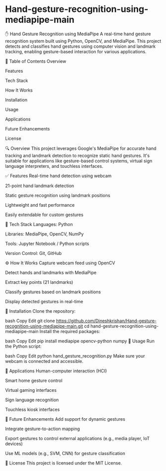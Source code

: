 # Hand-gesture-recognition-using-mediapipe-main
✋ Hand Gesture Recognition using MediaPipe
A real-time hand gesture recognition system built using Python, OpenCV, and MediaPipe. This project detects and classifies hand gestures using computer vision and landmark tracking, enabling gesture-based interaction for various applications.

📌 Table of Contents
Overview

Features

Tech Stack

How It Works

Installation

Usage

Applications

Future Enhancements

License

🔍 Overview
This project leverages Google's MediaPipe for accurate hand tracking and landmark detection to recognize static hand gestures. It's suitable for applications like gesture-based control systems, virtual sign language interpreters, and touchless interfaces.

✅ Features
Real-time hand detection using webcam

21-point hand landmark detection

Static gesture recognition using landmark positions

Lightweight and fast performance

Easily extendable for custom gestures

🧰 Tech Stack
Languages: Python

Libraries: MediaPipe, OpenCV, NumPy

Tools: Jupyter Notebook / Python scripts

Version Control: Git, GitHub

⚙️ How It Works
Capture webcam feed using OpenCV

Detect hands and landmarks with MediaPipe

Extract key points (21 landmarks)

Classify gestures based on landmark positions

Display detected gestures in real-time

🚀 Installation
Clone the repository:

bash
Copy
Edit
git clone https://github.com/Dineshkrishan/Hand-gesture-recognition-using-mediapipe-main.git
cd hand-gesture-recognition-using-mediapipe-main
Install the required packages:

bash
Copy
Edit
pip install mediapipe opencv-python numpy
🧪 Usage
Run the Python script:

bash
Copy
Edit
python hand_gesture_recognition.py
Make sure your webcam is connected and accessible.

🎯 Applications
Human-computer interaction (HCI)

Smart home gesture control

Virtual gaming interfaces

Sign language recognition

Touchless kiosk interfaces

🔮 Future Enhancements
Add support for dynamic gestures

Integrate gesture-to-action mapping

Export gestures to control external applications (e.g., media player, IoT devices)

Use ML models (e.g., SVM, CNN) for gesture classification

📝 License
This project is licensed under the MIT License.
